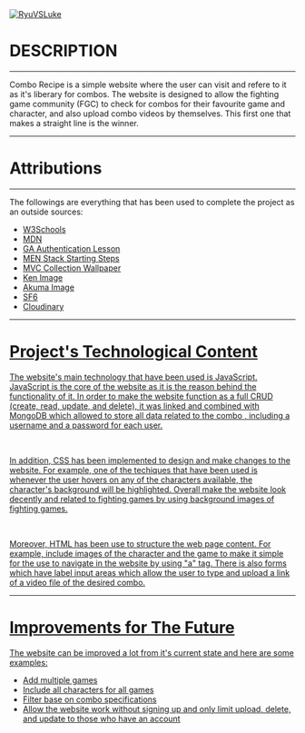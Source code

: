 <a href="https://unit-2-prj-combo-recipe.onrender.com">
    <img src="https://preview.redd.it/8e7d7zmzlimc1.jpg?width=3840&format=pjpg&auto=webp&s=12b20727724c85a4f84ce80da44b5c6fbb2d7117" alt="RyuVSLuke">
    </a>
<h1>DESCRIPTION</h1> 
<hr>
<p>Combo Recipe is a simple website where the user can visit and refere to it as it's liberary for combos. The website is designed to allow the fighting game community (FGC)
 to check for combos for their favourite game and character, and also upload combo videos by themselves. 
This first one that makes a straight line is the winner. </p>

<hr>
<h1>Attributions</h1>
<hr>
<p>The followings are everything that has been used to complete the project as an outside sources:</p>
<ul>
<li><a href="https://www.w3schools.com/">W3Schools</li>
<li><a href="https://developer.mozilla.org/en-US/">MDN</li>
<li><a href="https://github.com/GA-SEB-8/Unit02-Week02-Day02-Session-Auth">GA Authentication Lesson</li>
<li><a href="https://docs.google.com/document/d/1czHoq4TQl0Ww6uAZqEA5kuc3owU5chLGUIvBcHDCFWs/edit?tab=t.0">MEN Stack Starting Steps</li>
<li><a href="https://pbs.twimg.com/media/GQXjDE_bYAAsoZI?format=jpg&name=4096x4096">MVC Collection Wallpaper</li>
<li><a href="https://wiki.supercombo.gg/images/thumb/0/05/SF6_Ken_Portrait.png/450px-SF6_Ken_Portrait.png">Ken Image</li>
<li><a href="https://wiki.supercombo.gg/images/thumb/b/be/SF6_Akuma_Portrait.png/450px-SF6_Akuma_Portrait.png">Akuma Image</li>
<li><a href="https://wiki.supercombo.gg/images/4/42/SF6_Logo.png">SF6</li>
<li><a href="https://console.cloudinary.com/app/product-explorer">Cloudinary</li>
</ul>
<hr>
<h1>Project's Technological Content</h1>
<p>The website's main technology that have been used is JavaScript. JavaScript is the core of the website as it is the reason behind the functionality of it. 
In order to make the website function as a full CRUD (create, read, update, and delete), it was linked and combined with MongoDB which allowed to store all data related to the combo
, including a username and a password for each user.
 </p>
<br>
<p>In addition, CSS has been implemented to design and make changes to the website. For example, one of the techiques that have been used is 
whenever the user hovers on any of the characters available, the character's background will be highlighted. Overall make the website look decently and related to fighting games by using background images of fighting games. </p>
<br>
<p>Moreover, HTML has been use to structure the web  page content. For example, include images of the character and the game to make it simple for the use to navigate in the 
website by using "a" tag. There is also forms which have label input areas which allow the user to type and upload a link of a video file of the desired combo. </p>
<hr>
<h1>Improvements for The Future</h1>
<p>The website can be improved a lot from it's current state and here are some examples: 
</p>
<ul>
  <li>Add multiple games</li>
  <li>Include all characters for all games</li>
  <li>Filter base on combo specifications</li>
  <li>Allow the website work without signing up and only limit upload, delete, and update to those who have an account</li>
</ul>

